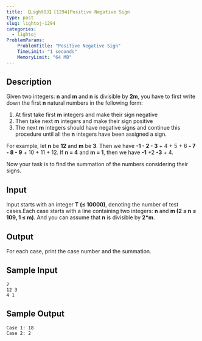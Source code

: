 ```yaml
---
title: 【LightOJ】[1294]Positive Negative Sign
type: post
slug: lightoj-1294
categories:
  - lightoj
ProblemParams:
    ProblemTitle: "Positive Negative Sign"
    TimeLimit: "1 seconds"
    MemoryLimit: "64 MB"
---
```


## Description

Given two integers: **n** and **m** and **n** is divisible by **2m**, you have to first write down the first **n** natural numbers in the following form:

1.  At first take first **m** integers and make their sign negative
2.  Then take next **m** integers and make their sign positive
3.  The next **m** integers should have negative signs and continue this procedure until all the **n** integers have been assigned a sign.

For example, let **n** be **12** and **m** be **3**. Then we have **\-1 - 2 - 3** + 4 + 5 + 6 **\- 7 - 8 - 9** + 10 + 11 + 12. If **n = 4** and **m = 1**, then we have **\-1** +2 **\-3** + 4.

Now your task is to find the summation of the numbers considering their signs.

## Input

Input starts with an integer **T (≤ 10000)**, denoting the number of test cases.Each case starts with a line containing two integers: **n** and **m (2 ≤ n ≤ 109, 1 ≤ m)**. And you can assume that **n** is divisible by **2\*m**.

## Output

For each case, print the case number and the summation.

## Sample Input

```
2
12 3
4 1

```

## Sample Output

```
Case 1: 18
Case 2: 2

```
